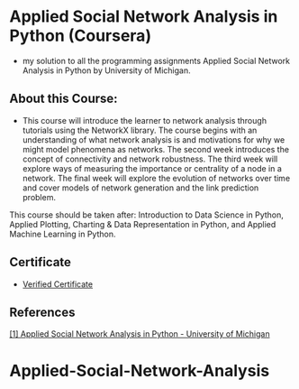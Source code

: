 <!-- Coursera-Machine-Learning-Stanford is being sponsored by the following tool; please help to support us by taking a look and signing up to a free trial
<a href="https://tracking.gitads.io/?repo=Coursera-Machine-Learning-Stanford"><img src="https://images.gitads.io/Coursera-Machine-Learning-Stanford" alt="GitAds"/></a> -->

# Applied Social Network Analysis in Python (Coursera)
* my solution to all the programming assignments Applied Social Network Analysis in Python
by University of Michigan.

## About this Course:
* This course will introduce the learner to network analysis through tutorials using the NetworkX library. The course begins with an understanding of what network analysis is and motivations for why we might model phenomena as networks. The second week introduces the concept of connectivity and network robustness. The third week will explore ways of measuring the importance or centrality of a node in a network. The final week will explore the evolution of networks over time and cover models of network generation and the link prediction problem.

This course should be taken after: Introduction to Data Science in Python, Applied Plotting, Charting & Data Representation in Python, and Applied Machine Learning in Python.

## Certificate
* [Verified Certificate](https://coursera.org/share/cc5925c6eb3975c0c0a4b51b3c2d45ec)

## References
[[1] Applied Social Network Analysis in Python - University of Michigan](https://www.coursera.org/learn/python-social-network-analysis/home/info)
# Applied-Social-Network-Analysis
